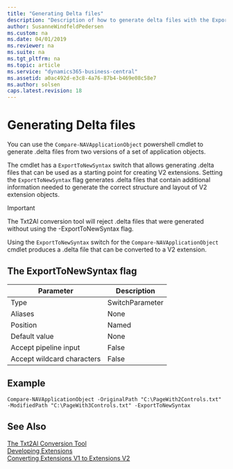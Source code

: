 ```yaml
---
title: "Generating Delta files"
description: "Description of how to generate delta files with the ExportToNewSyntax flag."
author: SusanneWindfeldPedersen
ms.custom: na
ms.date: 04/01/2019
ms.reviewer: na
ms.suite: na
ms.tgt_pltfrm: na
ms.topic: article
ms.service: "dynamics365-business-central"
ms.assetid: a0ac492d-e3c8-4a76-87b4-b469e08c58e7
ms.author: solsen
caps.latest.revision: 18
---
```


# Generating Delta files
You can use the `Compare-NAVApplicationObject` powershell cmdlet to generate .delta files from two versions of a set of application objects. 

The cmdlet has a `ExportToNewSyntax` switch that allows generating .delta files that can be used as a starting point for creating V2 extensions. Setting the `ExportToNewSyntax` flag generates .delta files that contain additional information needed to generate the correct structure and layout of V2 extension objects.  

> [!IMPORTANT]  
> The Txt2Al conversion tool will reject .delta files that were generated without using the -ExportToNewSyntax flag.

Using the `ExportToNewSyntax` switch for the `Compare-NAVApplicationObject` cmdlet produces a .delta file that can be converted to a V2 extension. 

## The ExportToNewSyntax flag

|Parameter      |Description|
|---------------|-----------|
|Type          |SwitchParameter|
|Aliases       |None|
|Position      |Named|
|Default value |None|
|Accept pipeline input      |False|
|Accept wildcard characters |False|

## Example
```
Compare-NAVApplicationObject -OriginalPath "C:\PageWith2Controls.txt" -ModifiedPath "C:\PageWith3Controls.txt" -ExportToNewSyntax
 ```

## See Also
[The Txt2Al Conversion Tool](devenv-txt2al-tool.md)  
[Developing Extensions](devenv-dev-overview.md)   
[Converting Extensions V1 to Extensions V2](devenv-upgrade-v1-to-v2-overview.md)

